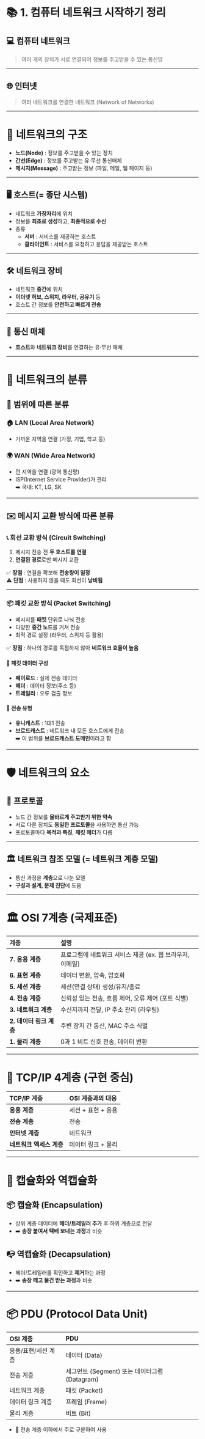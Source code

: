 # 📚 1. 컴퓨터 네트워크 시작하기 정리

## 💻 컴퓨터 네트워크
> 여러 개의 장치가 서로 연결되어 정보를 주고받을 수 있는 통신망

---

## 🌐 인터넷
> 여러 네트워크를 연결한 네트워크 (Network of Networks)

---

# 🧩 네트워크의 구조

- **노드(Node)** : 정보를 주고받을 수 있는 장치
- **간선(Edge)** : 정보를 주고받는 유·무선 통신매체
- **메시지(Message)** : 주고받는 정보 (파일, 메일, 웹 페이지 등)

---

## 🖥️ 호스트(= 종단 시스템)

- 네트워크 **가장자리**에 위치
- 정보를 **최초로 생성**하고, **최종적으로 수신**
- 종류
  - **서버** : 서비스를 제공하는 호스트
  - **클라이언트** : 서비스를 요청하고 응답을 제공받는 호스트

---

## 🛠️ 네트워크 장비

- 네트워크 **중간**에 위치
- **이더넷 허브, 스위치, 라우터, 공유기** 등
- 호스트 간 정보를 **안전하고 빠르게 전송**

---

## 📡 통신 매체

- **호스트**와 **네트워크 장비**를 연결하는 유·무선 매체

---

# 📑 네트워크의 분류

## 📏 범위에 따른 분류

### 🏠 LAN (Local Area Network)

- 가까운 지역을 연결 (가정, 기업, 학교 등)

### 🌍 WAN (Wide Area Network)

- 먼 지역을 연결 (광역 통신망)
- ISP(Internet Service Provider)가 관리  
  ➡️ 국내: KT, LG, SK

---

## ✉️ 메시지 교환 방식에 따른 분류

### 📞 회선 교환 방식 (Circuit Switching)

1. 메시지 전송 전 **두 호스트를 연결**
2. **연결된 경로**로만 메시지 교환

✅ **장점** : 연결을 확보해 **전송량이 일정**  
⚠️ **단점** : 사용하지 않을 때도 회선이 **낭비됨**

---

### 📦 패킷 교환 방식 (Packet Switching)

- 메시지를 **패킷** 단위로 나눠 전송
- 다양한 **중간 노드**를 거쳐 전송
- 최적 경로 설정 (라우터, 스위치 등 활용)

✅ **장점** : 하나의 경로를 독점하지 않아 **네트워크 효율이 높음**

#### 📌 패킷 데이터 구성
- **페이로드** : 실제 전송 데이터
- **헤더** : 데이터 정보(주소 등)
- **트레일러** : 오류 검출 정보

#### 📌 전송 유형
- **유니캐스트** : 1대1 전송
- **브로드캐스트** : 네트워크 내 모든 호스트에게 전송  
  ➡️ 이 범위를 **브로드캐스트 도메인**이라고 함

---

# 🛡️ 네트워크의 요소

## 🔗 프로토콜

- 노드 간 정보를 **올바르게 주고받기 위한 약속**
- 서로 다른 장치도 **동일한 프로토콜**을 사용하면 통신 가능
- 프로토콜마다 **목적과 특징**, **패킷 헤더**가 다름

---

## 🏛️ 네트워크 참조 모델 (= 네트워크 계층 모델)

- 통신 과정을 **계층**으로 나눈 모델
- **구성과 설계, 문제 진단**에 도움

---

# 🏛️ OSI 7계층 (국제표준)

| 계층 | 설명 |
|:---|:---|
| **7. 응용 계층** | 프로그램에 네트워크 서비스 제공 (ex. 웹 브라우저, 이메일) |
| **6. 표현 계층** | 데이터 변환, 압축, 암호화 |
| **5. 세션 계층** | 세션(연결 상태) 생성/유지/종료 |
| **4. 전송 계층** | 신뢰성 있는 전송, 흐름 제어, 오류 제어 (포트 식별) |
| **3. 네트워크 계층** | 수신지까지 전달, IP 주소 관리 (라우팅) |
| **2. 데이터 링크 계층** | 주변 장치 간 통신, MAC 주소 식별 |
| **1. 물리 계층** | 0과 1 비트 신호 전송, 데이터 변환 |

---

# 🧱 TCP/IP 4계층 (구현 중심)

| TCP/IP 계층 | OSI 계층과의 대응 |
|:---|:---|
| **응용 계층** | 세션 + 표현 + 응용 |
| **전송 계층** | 전송 |
| **인터넷 계층** | 네트워크 |
| **네트워크 액세스 계층** | 데이터 링크 + 물리 |

---

# 🎁 캡슐화와 역캡슐화

## 📦 캡슐화 (Encapsulation)

- 상위 계층 데이터에 **헤더/트레일러 추가** 후 하위 계층으로 전달
- ➡️ **송장 붙여서 택배 보내는 과정**과 비슷

## 📭 역캡슐화 (Decapsulation)

- 헤더/트레일러를 확인하고 **제거**하는 과정
- ➡️ **송장 떼고 물건 받는 과정**과 비슷

---

# 📦 PDU (Protocol Data Unit)

| OSI 계층 | PDU |
|:---|:---|
| 응용/표현/세션 계층 | 데이터 (Data) |
| 전송 계층 | 세그먼트 (Segment) 또는 데이터그램 (Datagram) |
| 네트워크 계층 | 패킷 (Packet) |
| 데이터 링크 계층 | 프레임 (Frame) |
| 물리 계층 | 비트 (Bit) |

- 📌 전송 계층 이하에서 주로 구분하여 사용
